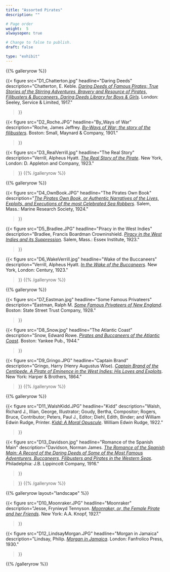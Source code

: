 ```yaml
---
title: "Assorted Pirates"
description: ""

# Page order
weight:  5
alwaysopen: true

# Change to false to publish.
draft: false

type: "exhibit"
---
```

{{% galleryrow %}}

{{< figure src="D1_Chatterton.jpg"
           headline="Daring Deeds"
           description="Chatterton, E. Keble. *[Daring Deeds of Famous Pirates; True Stories of the Stirring Adventures, Bravery and Resource of Pirates, Filibusters & Buccaneers. Daring Deeds Library for Boys & Girls](https://bc-primo.hosted.exlibrisgroup.com/primo-explore/fulldisplay?docid=ALMA-BC21319057930001021&context=L&vid=bclib_new&search_scope=bcl&tab=bcl_only&lang=en_US)*. London: Seeley, Service & Limited, 1917."
>}}

{{< figure src="D2_Roche.JPG"
           headline="By_Ways of War"
           description="Roche, James Jeffrey. *[By-Ways of War; the story of the filibusters](https://bc-primo.hosted.exlibrisgroup.com/primo-explore/fulldisplay?docid=ALMA-BC21317684530001021&context=L&vid=bclib_new&search_scope=bcl&tab=bcl_only&lang=en_US)*. Boston: Small, Maynard & Company, 1901."
>}}

{{< figure src="D3_RealVerrill.jpg"
           headline="The Real Story"
           description="Verrill, Alpheus Hyatt. *[The Real Story of the Pirate](https://bc-primo.hosted.exlibrisgroup.com/primo-explore/fulldisplay?docid=ALMA-BC21319058390001021&context=L&vid=bclib_new&search_scope=bcl&tab=bcl_only&lang=en_US)*. New York, London: D. Appleton and Company, 1923."
>}}
{{% /galleryrow %}}

{{% galleryrow %}}

{{< figure src="D4_OwnBook.JPG"
           headline="The Pirates Own Book"
           description="*[The Pirates Own Book, or Authentic Narratives of the Lives, Exploits, and Executions of the most Celebrated Sea Robbers](https://bc-primo.hosted.exlibrisgroup.com/primo-explore/fulldisplay?docid=ALMA-BC21319035980001021&context=L&vid=bclib_new&search_scope=bcl&tab=bcl_only&lang=en_US)*. Salem, Mass.: Marine Research Society, 1924."
>}}

{{< figure src="D5_Bradlee.JPG"
           headline="Piracy in the West Indies"
           description="Bradlee, Francis Boardman Crowninshield. *[Piracy in the West Indies and its Suppression](https://bc-primo.hosted.exlibrisgroup.com/primo-explore/fulldisplay?docid=ALMA-BC21317708480001021&context=L&vid=bclib_new&search_scope=bcl&tab=bcl_only&lang=en_US)*. Salem, Mass.: Essex Institute, 1923."
>}}

{{< figure src="D6_WakeVerrill.jpg"
           headline="Wake of the Buccaneers"
           description="Verrill, Alpheus Hyatt. *[In the Wake of the Buccaneers](https://bc-primo.hosted.exlibrisgroup.com/primo-explore/fulldisplay?docid=ALMA-BC21319036120001021&context=L&vid=bclib_new&search_scope=bcl&tab=bcl_only&lang=en_US)*. New York, London: Century, 1923."
>}}
{{% /galleryrow %}}

{{% galleryrow %}}

{{< figure src="D7_Eastman.jpg"
           headline="Some Famous Privateers"
           description="Eastman, Ralph M. *[Some Famous Privateers of New England](https://bc-primo.hosted.exlibrisgroup.com/primo-explore/fulldisplay?docid=ALMA-BC21316911620001021&context=L&vid=bclib_new&search_scope=bcl&tab=bcl_only&lang=en_US)*. Boston: State Street Trust Company, 1928."
>}}

{{< figure src="D8_Snow.jpg"
           headline="The Atlantic Coast"
           description="Snow, Edward Rowe. *[Pirates and Buccaneers of the Atlantic Coast]( https://bc-primo.hosted.exlibrisgroup.com/primo-explore/fulldisplay?docid=ALMA-BC21330196270001021&context=L&vid=bclib_new&search_scope=bcl&tab=bcl_only&lang=en_US)*. Boston: Yankee Pub., 1944."
>}}

{{< figure src="D9_Gringo.JPG"
           headline="Captain Brand"
           description="Gringo, Harry (Henry Augustus Wise). *[Captain Brand of the Centipede. A Pirate of Eminence in the West Indies: His Loves and Exploits](https://bc-primo.hosted.exlibrisgroup.com/primo-explore/fulldisplay?docid=ALMA-BC21347650770001021&context=L&vid=bclib_new&search_scope=bcl&tab=bcl_only&lang=en_US)*. New York: Harper & Brothers, 1864."
>}}
{{% /galleryrow %}}

{{% galleryrow %}}

{{< figure src="D11_WalshKidd.JPG"
           headline="Kidd"
           description="Walsh, Richard J., Illian, George, Illustrator; Goudy, Bertha, Compositor; Rogers, Bruce, Contributor; Peters, Paul J., Editor; Diehl, Edith, Binder; and William Edwin Rudge, Printer. *[Kidd: A Moral Opuscule](https://bc-primo.hosted.exlibrisgroup.com/primo-explore/fulldisplay?docid=ALMA-BC21324920290001021&context=L&vid=bclib_new&search_scope=lib_BURNS&tab=bcl_only&lang=en_US)*. William Edwin Rudge, 1922."
>}}

{{< figure src="D13_Davidson.jpg"
           headline="Romance of the Spanish Main"
           description="Davidson, Norman James. *[The Romance of the Spanish Main: A Record of the Daring Deeds of Some of the Most Famous Adventurers, Buccaneers, Filibusters and Pirates in the Western Seas](https://bc-primo.hosted.exlibrisgroup.com/primo-explore/fulldisplay?docid=ALMA-BC21319037620001021&context=L&vid=bclib_new&search_scope=bcl&tab=bcl_only&lang=en_US)*. Philadelphia: J.B. Lippincott Company, 1916."
>}}

>}}
{{% /galleryrow %}}

{{% galleryrow layout="landscape" %}}

{{< figure src="D10_Moonraker.JPG"
           headline="Moonraker"
           description="Jesse, Fryniwyd Tennyson. *[Moonraker, or, the Female Pirate and her Friends](https://bc-primo.hosted.exlibrisgroup.com/primo-explore/fulldisplay?docid=ALMA-BC21347623590001021&context=L&vid=bclib_new&search_scope=bcl&tab=bcl_only&lang=en_US)*. New York: A.A. Knopf, 1927."
>}}

{{< figure src="D12_LindsayMorgan.JPG"
           headline="Morgan in Jamaica"
           description="Lindsay, Philip. *[Morgan in Jamaica](https://bc-primo.hosted.exlibrisgroup.com/primo-explore/fulldisplay?docid=ALMA-BC21317741260001021&context=L&vid=bclib_new&search_scope=bcl&tab=bcl_only&lang=en_US)*. London: Fanfrolico Press, 1930."
>}}

{{% /galleryrow %}}
